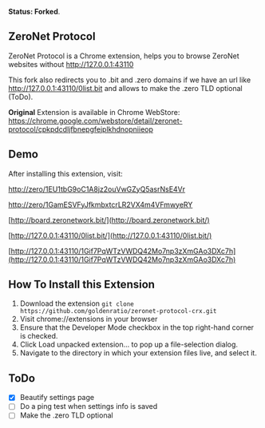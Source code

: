 **Status: Forked**.

**ZeroNet Protocol**
-----------------------------

ZeroNet Protocol is a Chrome extension, helps you to browse ZeroNet websites without http://127.0.0.1:43110

This fork also redirects you to .bit and .zero domains if we have an url like http://127.0.0.1:43110/0list.bit
and allows to make the .zero TLD optional (ToDo).

**Original** Extension is available in Chrome WebStore: https://chrome.google.com/webstore/detail/zeronet-protocol/cpkpdcdljfbnepgfejplkhdnopniieop

**Demo**
-----------------------------
After installing this extension, visit:

[http://zero/1EU1tbG9oC1A8jz2ouVwGZyQ5asrNsE4Vr](http://zero/1EU1tbG9oC1A8jz2ouVwGZyQ5asrNsE4Vr)

[http://zero/1GamESVFyJfkmbxtcrLR2VX4m4VFmwyeRY](http://zero/1GamESVFyJfkmbxtcrLR2VX4m4VFmwyeRY)

[http://board.zeronetwork.bit/](http://board.zeronetwork.bit/)

[http://127.0.0.1:43110/0list.bit/](http://127.0.0.1:43110/0list.bit/)

[http://127.0.0.1:43110/1Gif7PqWTzVWDQ42Mo7np3zXmGAo3DXc7h](http://127.0.0.1:43110/1Gif7PqWTzVWDQ42Mo7np3zXmGAo3DXc7h)

**How To Install this Extension**
-----------------------------

1. Download the extension ```git clone https://github.com/goldenratio/zeronet-protocol-crx.git ```
2. Visit chrome://extensions in your browser
3. Ensure that the Developer Mode checkbox in the top right-hand corner is checked.
4. Click Load unpacked extension… to pop up a file-selection dialog.
5. Navigate to the directory in which your extension files live, and select it.


**ToDo**
-----------------------------

- [x] Beautify settings page
- [ ] Do a ping test when settings info is saved
- [ ] Make the .zero TLD optional
